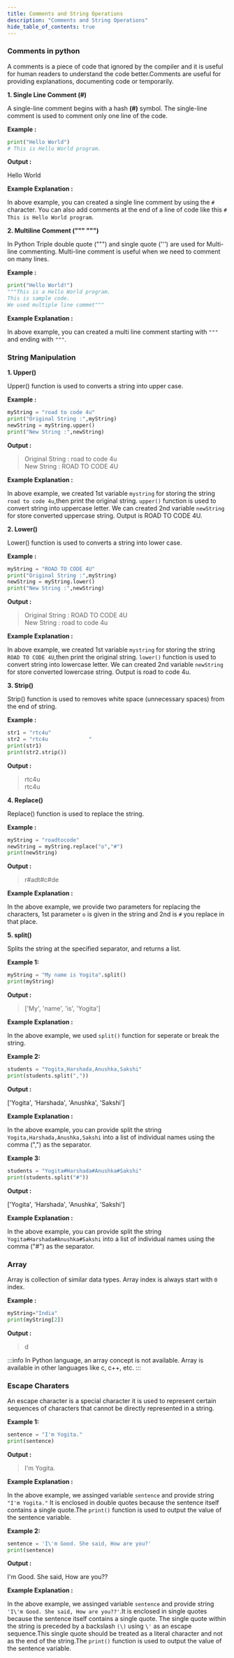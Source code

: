 ```yaml
---
title: Comments and String Operations
description: "Comments and String Operations"
hide_table_of_contents: true
---
```


### Comments in python

A comments is a piece of code that ignored by the compiler and it is useful for human readers to understand the code better.Comments are useful for providing explanations, documenting code or temporarily.

**1. Single Line Comment (#)**

A single-line comment begins with a hash **(#)** symbol. The single-line comment is used to comment only one line of the code.

**Example :**

```python
print("Hello World")
# This is Hello World program.
```

**Output :**

Hello World

**Example Explanation :**

In above example, you can created a single line comment by using the `#` character. You can also add comments at the end of a line of code like this `# This is Hello World program`.

**2. Multiline Comment (""" """)**

In Python Triple double quote (""") and single quote (''') are used for Multi-line commenting.
Multi-line comment is useful when we need to comment on many lines.

**Example :**

```python showLineNumbers="true"
print("Hello World!")
"""This is a Hello World program.
This is sample code.
We used multiple line commet"""
```

**Example Explanation :**

In above example, you can created a multi line comment starting with `"""` and ending with `"""`.

### String Manipulation

**1. Upper()**

Upper() function is used to converts a string into upper case.

**Example :**

```python showLineNumbers="true"
myString = "road to code 4u"
print("Original String :",myString)
newString = myString.upper()
print("New String :",newString)
```

**Output :**

> Original String : road to code 4u <br/>
> New String : ROAD TO CODE 4U

**Example Explanation :**

In above example, we created 1st variable `mystring` for storing the string `road to code 4u`,then print the original string. `upper()` function is used to convert string into uppercase letter. We can created 2nd variable `newString` for store converted uppercase string. Output is ROAD TO CODE 4U.

**2. Lower()**

Lower() function is used to converts a string into lower case.

**Example :**

```python showLineNumbers="true"
myString = "ROAD TO CODE 4U"
print("Original String :",myString)
newString = myString.lower()
print("New String :",newString)
```

**Output :**

> Original String : ROAD TO CODE 4U <br/>
> New String : road to code 4u

**Example Explanation :**

In above example, we created 1st variable `mystring` for storing the string `ROAD TO CODE 4U`,then print the original string. `lower()` function is used to convert string into lowercase letter. We can created 2nd variable `newString` for store converted lowercase string. Output is road to code 4u.

**3. Strip()**

Strip() function is used to removes white space (unnecessary spaces) from the end of string.

**Example :**

```python showLineNumbers="true"
str1 = "rtc4u"
str2 = "rtc4u             "
print(str1)
print(str2.strip())
```

**Output :**

> rtc4u <br/>
> rtc4u

**4. Replace()**

Replace() function is used to replace the string.

**Example :**

```python showLineNumbers="true"
myString = "roadtocode"
newString = myString.replace("o","#")
print(newString)
```

**Output :**

> r#adt#c#de

**Example Explanation :**

In the above example, we provide two parameters for replacing the characters, 1st parameter `o` is given in the string and 2nd is `#` you replace in that place.

**5. split()**

Splits the string at the specified separator, and returns a list.

**Example 1:**

```python showLineNumbers="true"
myString = "My name is Yogita".split()
print(myString)
```

**Output :**

> ['My', 'name', 'is', 'Yogita']

**Example Explanation :**

In the above example, we used `split()` function for seperate or break the string.

**Example 2:**

```python showLineNumbers="true"
students = "Yogita,Harshada,Anushka,Sakshi"
print(students.split(","))
```

**Output :**

['Yogita', 'Harshada', 'Anushka', 'Sakshi']

**Example Explanation :**

In the above example, you can provide split the string `Yogita,Harshada,Anushka,Sakshi` into a list of individual names using the comma (",") as the separator.

**Example 3:**

```python showLineNumbers="true"
students = "Yogita#Harshada#Anushka#Sakshi"
print(students.split("#"))
```

**Output :**

['Yogita', 'Harshada', 'Anushka', 'Sakshi']

**Example Explanation :**

In the above example, you can provide split the string `Yogita#Harshada#Anushka#Sakshi` into a list of individual names using the comma ("#") as the separator.

### Array

Array is collection of similar data types. Array index is always start with `0` index.

**Example :**

```python
myString="India"
print(myString[2])
```

**Output :**

> d

:::info
In Python language, an array concept is not available. Array is available in other languages like c, c++, etc.
:::

### Escape Charaters

An escape character is a special character it is used to represent certain sequences of characters that cannot be directly represented in a string.

**Example 1:**

```python
sentence = "I'm Yogita."
print(sentence)
```

**Output :**

> I'm Yogita.

**Example Explanation :**

In the above example, we assinged variable `sentence` and provide string `"I'm Yogita."`
It is enclosed in double quotes because the sentence itself contains a single quote.The `print()` function is used to output the value of the sentence variable.

**Example 2:**

```python
sentence = 'I\'m Good. She said, How are you?'
print(sentence)
```

**Output :**

I'm Good. She said, How are you??

**Example Explanation :**

In the above example, we assinged variable `sentence` and provide string `'I\'m Good. She said, How are you??'`.It is enclosed in single quotes because the sentence itself contains a single quote. The single quote within the string is preceded by a backslash `(\)` using `\'` as an escape sequence.This single quote should be treated as a literal character and not as the end of the string.The `print()` function is used to output the value of the sentence variable.
